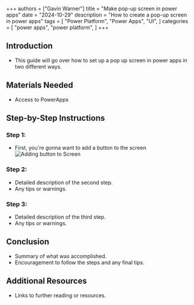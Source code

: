 +++
authors = ["Gavin Warner"]
title = "Make pop-up screen in power apps"
date = "2024-10-29"
description = "How to create a pop-up screen in power apps"
tags = [
    "Power Platform",
    "Power Apps",
    "UI",
]
categories = [
    "power apps",
    "power platform",
]
+++

## Introduction
- This guide will go over how to set up a pop up screen in power apps in two different ways.
## Materials Needed
- Access to PowerApps

## Step-by-Step Instructions

### Step 1:
- First, you're gonna want to add a button to the screen
![Adding button to Screen](Images/FirstStep.png)
### Step 2:
- Detailed description of the second step.
- Any tips or warnings.

### Step 3:
- Detailed description of the third step.
- Any tips or warnings.

## Conclusion
- Summary of what was accomplished.
- Encouragement to follow the steps and any final tips.

## Additional Resources
- Links to further reading or resources.